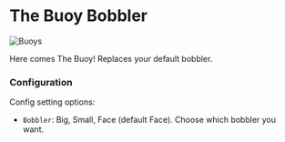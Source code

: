 # The Buoy Bobbler

![Buoys](https://github.com/animatedrice/BuoyBobbler/assets/15009951/9c3de78e-54f4-4eaf-8cdd-bbf35dfd1709)


Here comes The Buoy!
Replaces your default bobbler.

### Configuration
Config setting options:
* ```Bobbler```: Big, Small, Face (default Face). Choose which bobbler you want.
